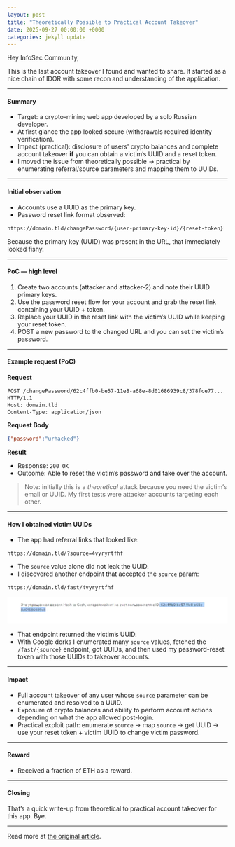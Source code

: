 ```yaml
---
layout: post
title: "Theoretically Possible to Practical Account Takeover"
date: 2025-09-27 00:00:00 +0000
categories: jekyll update
---
```


Hey InfoSec Community,

This is the last account takeover I found and wanted to share. It started as a nice chain of IDOR with some recon and understanding of the application.

---

#### Summary

* Target: a crypto-mining web app developed by a solo Russian developer.
* At first glance the app looked secure (withdrawals required identity verification).
* Impact (practical): disclosure of users' crypto balances and complete account takeover **if** you can obtain a victim’s UUID and a reset token.
* I moved the issue from theoretically possible → practical by enumerating referral/source parameters and mapping them to UUIDs.

---

#### Initial observation

* Accounts use a UUID as the primary key.
* Password reset link format observed:

```
https://domain.tld/changePassword/{user-primary-key-id}/{reset-token}
```

Because the primary key (UUID) was present in the URL, that immediately looked fishy.

---

#### PoC — high level

1. Create two accounts (attacker and attacker-2) and note their UUID primary keys.
2. Use the password reset flow for your account and grab the reset link containing your UUID + token.
3. Replace your UUID in the reset link with the victim’s UUID while keeping your reset token.
4. POST a new password to the changed URL and you can set the victim’s password.

---

#### Example request (PoC)

**Request**

```
POST /changePassword/62c4ffb0-be57-11e8-a68e-8d01686939c8/378fce77... HTTP/1.1
Host: domain.tld
Content-Type: application/json
```

**Request Body**

```json
{"password":"urhacked"}
```

**Result**

* Response: `200 OK`
* Outcome: Able to reset the victim’s password and take over the account.

> Note: initially this is a *theoretical* attack because you need the victim’s email or UUID. My first tests were attacker accounts targeting each other.

---

#### How I obtained victim UUIDs

* The app had referral links that looked like:

```
https://domain.tld/?source=4vyryrtfhf
```

* The `source` value alone did not leak the UUID.
* I discovered another endpoint that accepted the `source` param:

```
https://domain.tld/fast/4vyryrtfhf
```

![victim uuid leak](/assets/image.png)

* That endpoint returned the victim’s UUID.
* With Google dorks I enumerated many `source` values, fetched the `/fast/{source}` endpoint, got UUIDs, and then used my password-reset token with those UUIDs to takeover accounts.

---

#### Impact

* Full account takeover of any user whose `source` parameter can be enumerated and resolved to a UUID.
* Exposure of crypto balances and ability to perform account actions depending on what the app allowed post-login.
* Practical exploit path: enumerate `source` → map `source` → get UUID → use your reset token + victim UUID to change victim password.

---

#### Reward

* Received a fraction of ETH as a reward.

---

#### Closing

That’s a quick write-up from theoretical to practical account takeover for this app.
Bye.

---
Read more at [the original article](https://ironfisto.medium.com/theoretically-possible-to-practical-account-takeover-c9383ab03f76).
